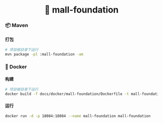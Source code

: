<h1 align="center">🏪 mall-foundation</h1>

### 📦 Maven

#### 打包

```bash
# 项目根目录下运行
mvn package -pl :mall-foundation -am
```

### 🐳 Docker

#### 构建

```bash
# 项目根目录下运行
docker build -f docs/docker/mall-foundation/Dockerfile -t mall-foundation .
```

#### 运行

```bash
docker run -d -p 18084:18084 --name mall-foundation mall-foundation
```
